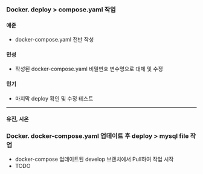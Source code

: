 ### Docker. deploy > compose.yaml 작업
#### 예준
- docker-compose.yaml 전반 작성  

#### 민성
- 작성된 docker-compose.yaml 비밀번호 변수명으로 대체 및 수정
  
#### 민기
- 마지막 deploy 확인 및 수정 테스트

---  

#### 유진, 시온
### Docker. docker-compose.yaml 업데이트 후 deploy > mysql file 작업
- docker-compose 업데이트된 develop 브랜치에서 Pull하여 작업 시작
- TODO
